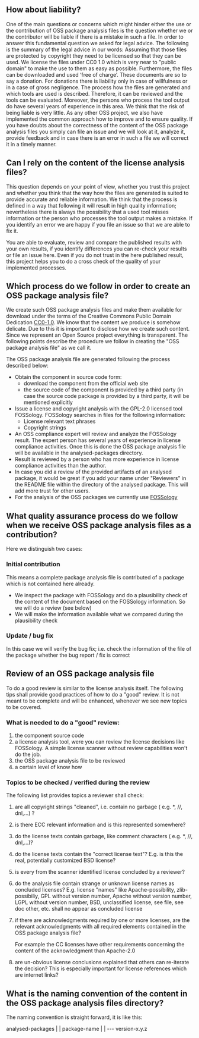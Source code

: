 ## How about liability?
One of the main questions or concerns which might hinder either the use or the contribution of OSS package analysis files is the question whether we or the contributor will be liable if there is a mistake in such a file. 
In order to answer this fundamental question we asked for legal advice. The following is the summary of the legal advice in our words:
Assuming that those files are protected by copyright they need to be licensed so that they can be used. We license the files under CC0 1.0 which is very near to "public domain" to make the use to them as easy as possible. Furthermore, the files can be downloaded and used ‘free of charge’.
These documents are so to say a donation. For donations there is liability only in case of willfulness or in a case of gross negligence. The process how the files are generated and which tools are used is described. Therefore, it can be reviewed and the tools can be evaluated. Moreover, the persons who process the tool output do have several years of experience in this area. We think that the risk of being liable is very little.
As any other OSS project, we also have implemented the common approach how to improve and to ensure quality. If you have doubts about the correctness of the content of the  OSS package analysis files you simply can file an issue and we will look at it, analyze it, provide feedback and in case there is an error in such a file we will correct it in a timely manner.

## Can I rely on the content of the license analysis files?
This question depends on your point of view, whether you trust this project and whether you think that the way how the files are generated is suited to provide accurate and reliable information.
We think that the process is defined in a way that following it will result in high quality information; nevertheless there is always the possibility that a used tool misses information or the person who processes the tool output makes a mistake. If you identify an error we are happy if you file an issue so that we are able to fix it.

You are able to evaluate, review and compare the published results with your own results, if you identify differences you can re-check your results or file an issue here. Even if you do not trust in the here published result, this project helps you to do a cross check of the quality of your implemented processes.

## Which process do we follow in order to create an OSS package analysis file?
We create such OSS package analysis files and make them available for download under the terms of the Creative Commons Public Domain Dedication [CC0-1.0](https://creativecommons.org/publicdomain/zero/1.0/). We know that the content we produce is somehow delicate. Due to this it is important to disclose how we create such content. Since we represent an Open Source project everything is transparent. The following points describe the procedure we follow in creating the "OSS package analysis file" as we call it. 

The OSS package analysis file are generated following the process described below:

* Obtain the component in source code form:
	* download the component from the official web site
	* the source code of the component is provided by a third party (in case the source code package is provided by a third party, it will be mentioned explicitly
* Issue a license and copyright analysis with the GPL-2.0 licensed tool FOSSology. FOSSology searches in files for the following information:
	* License relevant text phrases
	* Copyright strings
* An OSS compliance expert will review and analyze the FOSSology result. The expert person has several years of experience in license compliance activities. Once this is done the OSS package analysis file will be available in the analysed-packages directory.
* Result is reviewed by a person who has more experience in license compliance activities than the author.
* In case you did a review of the provided artifacts of an analysed package, it would be great if you add your name under "Reviewers" in the README file within the directory of the analysed package. This will add more trust for other users.
* For the analysis of the OSS packages we currently use [FOSSology](http://www.fossology.org/projects/fossology)

## What quality assurance process do we follow when we receive OSS package analysis files as a contribution?

Here we distinguish two cases:
### Initial contribution
This means a complete package analysis file is contributed of a package which is not contained here already.
* We inspect the package with FOSSology and do a plausibility check of the content of the document based on the FOSSology information. So we will do a review (see below)
* We will make the information available what we compared during the plausibility check

### Update / bug fix 
In this case we will verify the bug fix; i.e. check the information of the file of the package whether the bug report / fix is correct

## Review of an OSS package analysis file

To do a good review is similar to the license analysis itself. The following tips shall provide good practices of how to do a "good" review. It is not meant to be complete and will be enhanced, whenever we see new topics to be covered.

### What is needed to do a "good" review:
1. the component source code
2. a license analysis tool, were you can review the license decisions like FOSSology. A simple license scanner without review capabilities won't do the job.
3. the OSS package analysis file to be reviewed
4. a certain level of know how

### Topics to be checked / verified during the review

The following list provides topics a reviewer shall check:
1. are all copyright strings "cleaned", i.e. contain no garbage ( e.g. *, //, dnl,...) ?
2. is there ECC relevant information and is this represented somewhere?
3. do the license texts contain garbage, like comment characters ( e.g. *, //, dnl,...)?
4. do the license texts contain the "correct license text"? E.g. is this the real, potentially customized BSD license?
5. is every from the scanner identified license concluded by a reviewer?
6. do the analysis file contain strange or unknown license names as concluded licenses? E.g. license "names" like Apache-possibility, zlib-possibiliy, GPL without version number, Apache without  version number, LGPL without version number, BSD, unclassified license, see file, see doc other, etc. shall no appear as concluded license
7. if there are acknowledgments required by one or more licenses, are the relevant acknowledgments with all required elements contained in the OSS package analysis file?

	For example the CC licenses have other requirements concerning the content of the acknowledgment than Apache-2.0
8. are un-obvious license conclusions explained that others can re-iterate the decision? This is especially important for license references which are internet links?

## What is the naming convention of the content in the OSS package analysis files directory?
The naming convention is straight forward, it is like this:

analysed-packages
	|
	|
	package-name
		|
		|
		--- version-x.y.z
		
